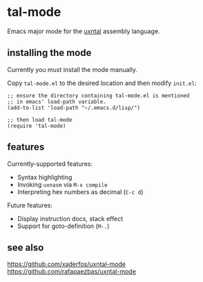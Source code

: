 # tal-mode

Emacs major mode for the [uxntal](https://wiki.xxiivv.com/site/uxntal.html) assembly language.

## installing the mode

Currently you must install the mode manually.

Copy `tal-mode.el` to the desired location and then modify `init.el`:

```elisp
;; ensure the directory containing tal-mode.el is mentioned
;; in emacs' load-path variable.
(add-to-list 'load-path "~/.emacs.d/lisp/")

;; then load tal-mode
(require 'tal-mode)
```

## features

Currently-supported features:

 * Syntax highlighting
 * Invoking `uxnasm` via `M-x compile`
 * Interpreting hex numbers as decimal (`C-c d`)

Future features:

 * Display instruction docs, stack effect
 * Support for goto-definition (`M-.`)

## see also

https://github.com/xaderfos/uxntal-mode
https://github.com/rafapaezbas/uxntal-mode
